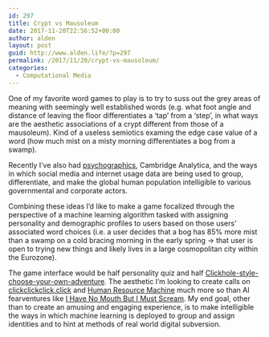 ```yaml
---
id: 297
title: Crypt vs Mausoleum
date: 2017-11-20T22:56:52+00:00
author: alden
layout: post
guid: http://www.alden.life/?p=297
permalink: /2017/11/20/crypt-vs-mausoleum/
categories:
  - Computational Media
---
```

One of my favorite word games to play is to try to suss out the grey areas of meaning with seemingly well established words (e.g. what foot angle and distance of leaving the floor differentiates a &#8216;tap&#8217; from a &#8216;step&#8217;, in what ways are the aesthetic associations of a crypt different from those of a mausoleum). Kind of a useless semiotics examing the edge case value of a word (how much mist on a misty morning differentiates a bog from a swamp).

Recently I&#8217;ve also had [psychographics](https://www.youtube.com/watch?v=n8Dd5aVXLCc), Cambridge Analytica, and the ways in which social media and internet usage data are being used to group, differentiate, and make the global human population intelligible to various governmental and corporate actors.

Combining these ideas I&#8217;d like to make a game focalized through the perspective of a machine learning algorithm tasked with assigning personality and demographic profiles to users based on those users&#8217; associated word choices (i.e. a user decides that a bog has 85% more mist than a swamp on a cold bracing morning in the early spring -> that user is open to trying new things and likely lives in a large cosmopolitan city within the Eurozone).

The game interface would be half personality quiz and half [Clickhole-style-choose-your-own-adventure](http://www.clickhole.com/features/clickventure/). The aesthetic I&#8217;m looking to create calls on [clickclickclick.click](https://clickclickclick.click/) and [Human Resource Machine](https://www.youtube.com/watch?v=428R_oEjGGI) much more so than AI fearventures like [I Have No Mouth But I Must Scream](https://www.youtube.com/watch?v=428R_oEjGGI). My end goal, other than to create an amusing and engaging experience, is to make intelligible the ways in which machine learning is deployed to group and assign identities and to hint at methods of real world digital subversion.